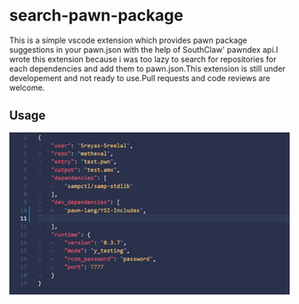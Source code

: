 # search-pawn-package

This is a simple vscode extension which provides pawn package suggestions in your pawn.json with the help of SouthClaw' pawndex api.I wrote this extension because i was too lazy to search for repositories for each dependencies and add them to pawn.json.This extension is still under developement and not ready to use.Pull requests and code reviews are welcome.

## Usage
![alt text](https://github.com/Sreyas-Sreelal/search-pawn-package/blob/master/images/usage.gif?raw=true "usage")